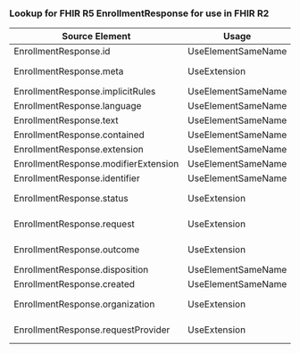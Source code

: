 ### Lookup for FHIR R5 EnrollmentResponse for use in FHIR R2

| Source Element | Usage | Target |
| -------------- | ----- | ------ |
| EnrollmentResponse.id | UseElementSameName | EnrollmentResponse.id |
| EnrollmentResponse.meta | UseExtension | http://hl7.org/fhir/5.0/StructureDefinition/extension-EnrollmentResponse.meta |
| EnrollmentResponse.implicitRules | UseElementSameName | EnrollmentResponse.implicitRules |
| EnrollmentResponse.language | UseElementSameName | EnrollmentResponse.language |
| EnrollmentResponse.text | UseElementSameName | EnrollmentResponse.text |
| EnrollmentResponse.contained | UseElementSameName | EnrollmentResponse.contained |
| EnrollmentResponse.extension | UseElementSameName | EnrollmentResponse.extension |
| EnrollmentResponse.modifierExtension | UseElementSameName | EnrollmentResponse.modifierExtension |
| EnrollmentResponse.identifier | UseElementSameName | EnrollmentResponse.identifier |
| EnrollmentResponse.status | UseExtension | http://hl7.org/fhir/5.0/StructureDefinition/extension-EnrollmentResponse.status |
| EnrollmentResponse.request | UseExtension | http://hl7.org/fhir/5.0/StructureDefinition/extension-EnrollmentResponse.request |
| EnrollmentResponse.outcome | UseExtension | http://hl7.org/fhir/5.0/StructureDefinition/extension-EnrollmentResponse.outcome |
| EnrollmentResponse.disposition | UseElementSameName | EnrollmentResponse.disposition |
| EnrollmentResponse.created | UseElementSameName | EnrollmentResponse.created |
| EnrollmentResponse.organization | UseExtension | http://hl7.org/fhir/5.0/StructureDefinition/extension-EnrollmentResponse.organization |
| EnrollmentResponse.requestProvider | UseExtension | http://hl7.org/fhir/5.0/StructureDefinition/extension-EnrollmentResponse.requestProvider |
